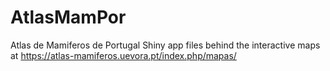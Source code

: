# AtlasMamPor
Atlas de Mamiferos de Portugal
Shiny app files behind the interactive maps at https://atlas-mamiferos.uevora.pt/index.php/mapas/

